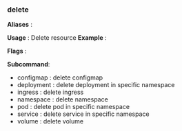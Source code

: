 
### delete

**Aliases**   :
  
**Usage**     :
 Delete resource
**Example**   :
  
**Flags**     :
  
**Subcommand**:
  + configmap : delete configmap
  + deployment : delete deployment in specific namespace
  + ingress : delete ingress
  + namespace : delete namespace
  + pod : delete pod in specific namespace
  + service : delete service in specific namespace
  + volume : delete volume
  
